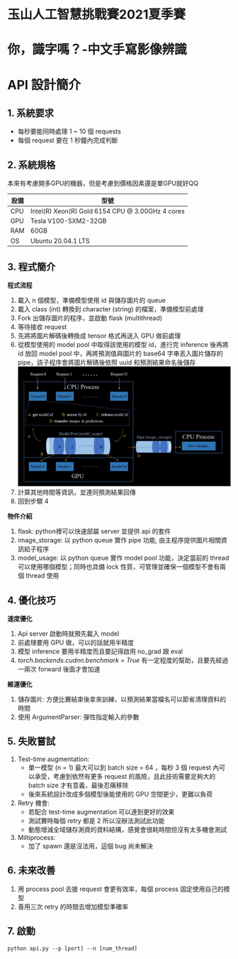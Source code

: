 # 玉山人工智慧挑戰賽2021夏季賽
# 你，識字嗎？-中文手寫影像辨識
# API 設計簡介

## 1. 系統要求
- 每秒要能同時處理 1 ~ 10 個 requests
- 每個 request 要在 1 秒鐘內完成判斷

## 2. 系統規格
本來有考慮開多GPU的機器，但是考慮到價格因素還是單GPU就好QQ

| 設備 |         型號                                     |
| --- | ------------------------------------------------ |
| CPU | Intel(R) Xeon(R) Gold 6154 CPU @ 3.00GHz 4 cores |
| GPU | Tesla V100-SXM2-32GB                             |
| RAM | 60GB                                             |
| OS  | Ubuntu 20.04.1 LTS                               |

## 3. 程式簡介

**程式流程**
1. 載入 n 個模型，準備模型使用 id 與儲存圖片的 queue
2. 載入 class (int) 轉換到 character (string) 的檔案，準備模型前處理
3. Fork 出儲存圖片的程序，並啟動 flask (multithread)
4. 等待接收 request 
5. 先將將圖片解碼後轉換成 tensor 格式再送入 GPU 做前處理
6. 從模型使用的 model pool 中取得該使用的模型 id，進行完 inference 後再將 id 放回 model pool 中，再將預測值與圖片的 base64 字串丟入圖片儲存的 pipe，該子程序會將圖片解碼後依照 uuid 和預測結果命名後儲存
![diagram](diagram.jpg)
7. 計算其他時間等資訊，並連同預測結果回傳
8. 回到步驟 4

**物件介紹** 
1. flask: python裡可以快速部屬 server 並提供 api 的套件
2. image_storage: 以 python queue 實作 pipe 功能, 由主程序提供圖片相關資訊給子程序
3. model_usage: 以 python queue 實作 model pool 功能，決定當前的 thread 可以使用哪個模型；同時也具備 lock 性質，可管理並確保一個模型不會有兩個 thread 使用

## 4. 優化技巧
**速度優化**
1. Api server 啟動時就預先載入 model
2. 前處理要用 GPU 做，可以的話就用半精度
3. 模型 inference 要用半精度而且要記得啟用 no_grad 跟 eval
4. *torch.backends.cudnn.benchmark = True* 有一定程度的幫助，且要先經過一兩次 forward 後面才會加速

**維運優化**
1. 儲存圖片: 方便比賽結束後拿來訓練，以預測結果當檔名可以節省清理資料的時間
2. 使用 ArgumentParser: 彈性指定輸入的參數

## 5. 失敗嘗試
1. Test-time augmentation:
    * 單一模型 (n = 1) 最大可以到 batch size = 64 ，每秒 3 個 request 內可以承受，考慮到依然有更多 request 的風險，且此技術需要足夠大的 batch size 才有意義，最後忍痛移除
    * 後來系統設計改成多個模型後能使用的 GPU 空間更少，更難以負荷
2. Retry 機會:
    * 若配合 test-time augmentation 可以達到更好的效果
    * 測試賽時每個 retry 都是 2 所以沒辦法測試此功能
    * 動態增減全域儲存測資的資料結構，感覺會很耗時間但沒有太多機會測試
3. Miltiprocess:
    * 加了 spawn 還是沒法用，這個 bug 尚未解決

## 6. 未來改善
1. 用 process pool 去接 request 會更有效率，每個 process 固定使用自己的模型
2. 善用三次 retry 的時間去增加模型準確率

## 7. 啟動
```
python api.py --p [port] --n [num_thread]
```
